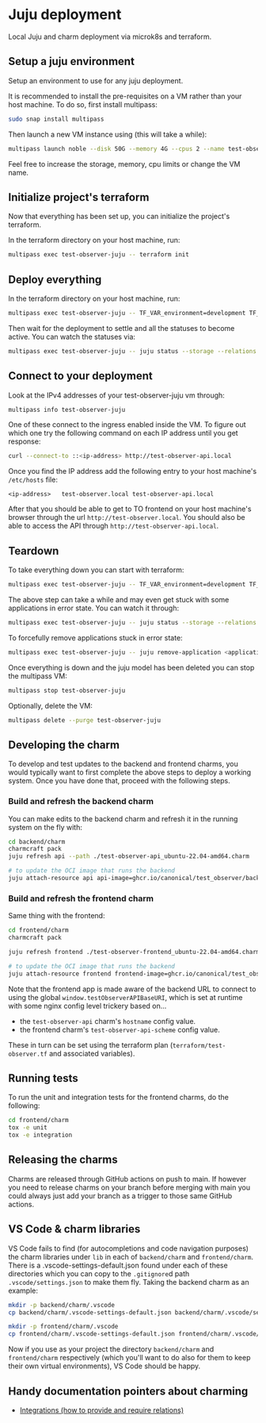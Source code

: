 # Juju deployment

Local Juju and charm deployment via microk8s and terraform.

## Setup a juju environment

Setup an environment to use for any juju deployment.

It is recommended to install the pre-requisites on a VM rather than your host machine. To do so, first install multipass:

```bash
sudo snap install multipass
```

Then launch a new VM instance using (this will take a while):

```bash
multipass launch noble --disk 50G --memory 4G --cpus 2 --name test-observer-juju --mount /path/to/test_observer:/home/ubuntu/test_observer --cloud-init /path/to/test_observer/terraform/cloud-init.yaml --timeout 1200
```

Feel free to increase the storage, memory, cpu limits or change the VM name.

## Initialize project's terraform

Now that everything has been set up, you can initialize the project's terraform.

In the terraform directory on your host machine, run:

```bash
multipass exec test-observer-juju -- terraform init
```

## Deploy everything

In the terraform directory on your host machine, run:

```bash
multipass exec test-observer-juju -- TF_VAR_environment=development TF_VAR_external_ingress_hostname=local terraform apply -auto-approve
```

Then wait for the deployment to settle and all the statuses to become active. You can watch the statuses via:

```bash
multipass exec test-observer-juju -- juju status --storage --relations --watch 5s
```

## Connect to your deployment

Look at the IPv4 addresses of your test-observer-juju vm through:

```bash
multipass info test-observer-juju
```

One of these connect to the ingress enabled inside the VM. To figure out which one try the following command on each IP address until you get response:

```bash
curl --connect-to ::<ip-address> http://test-observer-api.local
```

Once you find the IP address add the following entry to your host machine's `/etc/hosts` file:

```text
<ip-address>   test-observer.local test-observer-api.local
```

After that you should be able to get to TO frontend on your host machine's browser through the url `http://test-observer.local`. You should also be able to access the API through `http://test-observer-api.local`.

## Teardown

To take everything down you can start with terraform:

```bash
multipass exec test-observer-juju -- TF_VAR_environment=development TF_VAR_external_ingress_hostname=local terraform destroy -auto-approve
```

The above step can take a while and may even get stuck with some applications in error state. You can watch it through:

```bash
multipass exec test-observer-juju -- juju status --storage --relations --watch 5s
```

To forcefully remove applications stuck in error state:

```bash
multipass exec test-observer-juju -- juju remove-application <application-name> --destroy-storage --force
```

Once everything is down and the juju model has been deleted you can stop the multipass VM:

```bash
multipass stop test-observer-juju
```

Optionally, delete the VM:

```bash
multipass delete --purge test-observer-juju
```

## Developing the charm

To develop and test updates to the backend and frontend charms, you would typically want to first complete the above steps to deploy a working system. Once you have done that, proceed with the following steps.

### Build and refresh the backend charm

You can make edits to the backend charm and refresh it in the running system on the fly with:

```bash
cd backend/charm
charmcraft pack
juju refresh api --path ./test-observer-api_ubuntu-22.04-amd64.charm

# to update the OCI image that runs the backend
juju attach-resource api api-image=ghcr.io/canonical/test_observer/backend:[tag or sha]
```

### Build and refresh the frontend charm

Same thing with the frontend:

```bash
cd frontend/charm
charmcraft pack

juju refresh frontend ./test-observer-frontend_ubuntu-22.04-amd64.charm

# to update the OCI image that runs the backend
juju attach-resource frontend frontend-image=ghcr.io/canonical/test_observer/frontend:[tag or sha]
```

Note that the frontend app is made aware of the backend URL to connect to using the global `window.testObserverAPIBaseURI`, which is set at runtime with some nginx config level trickery based on...

- the `test-observer-api` charm's `hostname` config value.
- the frontend charm's `test-observer-api-scheme` config value.

These in turn can be set using the terraform plan (`terraform/test-observer.tf` and associated variables).

## Running tests

To run the unit and integration tests for the frontend charms, do the following:

```bash
cd frontend/charm
tox -e unit
tox -e integration
```

## Releasing the charms

Charms are released through GitHub actions on push to main. If however you need to release charms on your branch before merging with main you could always just add your branch as a trigger to those same GitHub actions.

## VS Code & charm libraries

VS Code fails to find (for autocompletions and code navigation purposes) the charm libraries under `lib` in each of `backend/charm` and `frontend/charm`. There is a .vscode-settings-default.json found under each of these directories which you can copy to the `.gitignore`d path `.vscode/settings.json` to make them fly. Taking the backend charm as an example:

```bash
mkdir -p backend/charm/.vscode
cp backend/charm/.vscode-settings-default.json backend/charm/.vscode/settings.json

mkdir -p frontend/charm/.vscode
cp frontend/charm/.vscode-settings-default.json frontend/charm/.vscode/settings.json
```

Now if you use as your project the directory `backend/charm` and `frontend/charm` respectively (which you'll want to do also for them to keep their own virtual environments), VS Code should be happy.

## Handy documentation pointers about charming

- [Integrations (how to provide and require relations)](https://juju.is/docs/sdk/integration)

